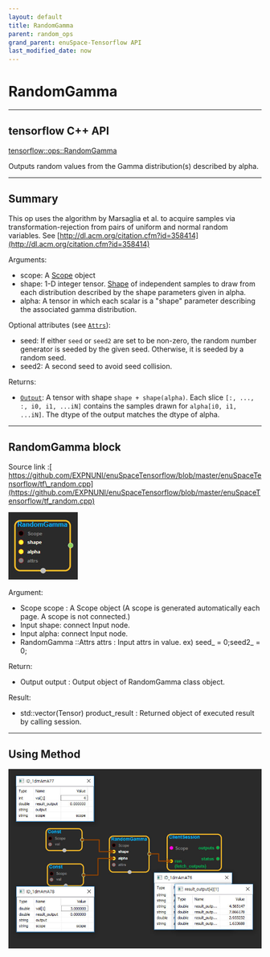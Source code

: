 ```yaml
--- 
layout: default 
title: RandomGamma 
parent: random_ops 
grand_parent: enuSpace-Tensorflow API 
last_modified_date: now 
--- 
```


# RandomGamma

---

## tensorflow C++ API

[tensorflow::ops::RandomGamma](https://www.tensorflow.org/api_docs/cc/class/tensorflow/ops/random-gamma)

Outputs random values from the Gamma distribution\(s\) described by alpha.

---

## Summary

This op uses the algorithm by Marsaglia et al. to acquire samples via transformation-rejection from pairs of uniform and normal random variables. See [http://dl.acm.org/citation.cfm?id=358414](http://dl.acm.org/citation.cfm?id=358414)

Arguments:

* scope: A [Scope](https://www.tensorflow.org/api_docs/cc/class/tensorflow/scope.html#classtensorflow_1_1_scope) object
* shape: 1-D integer tensor. 
  [Shape](https://www.tensorflow.org/api_docs/cc/class/tensorflow/ops/shape.html#classtensorflow_1_1ops_1_1_shape) of independent samples to draw from each distribution described by the shape parameters given in alpha.
* alpha: A tensor in which each scalar is a "shape" parameter describing the associated gamma distribution.

Optional attributes \(see [`Attrs`](https://www.tensorflow.org/api_docs/cc/struct/tensorflow/ops/random-gamma/attrs.html#structtensorflow_1_1ops_1_1_random_gamma_1_1_attrs)\):

* seed: If either `seed` or `seed2` are set to be non-zero, the random number generator is seeded by the given seed. Otherwise, it is seeded by a random seed.
* seed2: A second seed to avoid seed collision.

Returns:

* [`Output`](https://www.tensorflow.org/api_docs/cc/class/tensorflow/output.html#classtensorflow_1_1_output): A tensor with shape `shape + shape(alpha)`. Each slice `[:, ..., :, i0, i1, ...iN]`
   contains the samples drawn for `alpha[i0, i1, ...iN]`. The dtype of the output matches the dtype of alpha.

---

## RandomGamma block

Source link :[ https://github.com/EXPNUNI/enuSpaceTensorflow/blob/master/enuSpaceTensorflow/tf\_random.cpp](https://github.com/EXPNUNI/enuSpaceTensorflow/blob/master/enuSpaceTensorflow/tf_random.cpp)

![](./assets/random_op/RandomGamma1.jpg)

Argument:

* Scope scope : A Scope object \(A scope is generated automatically each page. A scope is not connected.\)
* Input shape: connect  Input node.
* Input alpha: connect Input node.
* RandomGamma ::Attrs attrs : Input attrs in value. ex\) seed\_ = 0;seed2\_ = 0;

Return:

* Output output : Output object of RandomGamma class object.

Result:

* std::vector\(Tensor\) product\_result : Returned object of executed result by calling session.

---

## Using Method

![](./assets/random_op/RandomGamma2.jpg)


